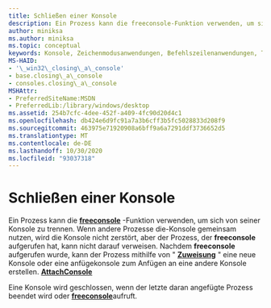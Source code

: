 ```yaml
---
title: Schließen einer Konsole
description: Ein Prozess kann die freeconsole-Funktion verwenden, um sich von seiner Konsole zu trennen.
author: miniksa
ms.author: miniksa
ms.topic: conceptual
keywords: Konsole, Zeichenmodusanwendungen, Befehlszeilenanwendungen, Terminalanwendungen, Konsolen-API
MS-HAID:
- '\_win32\_closing\_a\_console'
- base.closing\_a\_console
- consoles.closing\_a\_console
MSHAttr:
- PreferredSiteName:MSDN
- PreferredLib:/library/windows/desktop
ms.assetid: 254b7cfc-4dee-452f-a409-4fc90d20d4c1
ms.openlocfilehash: db424e6d9fc91a7a3b6cff3b5fc5028833d208f9
ms.sourcegitcommit: 463975e71920908a6bff9a6a7291ddf3736652d5
ms.translationtype: MT
ms.contentlocale: de-DE
ms.lasthandoff: 10/30/2020
ms.locfileid: "93037318"
---
```

# <a name="closing-a-console"></a>Schließen einer Konsole

Ein Prozess kann die [**freeconsole**](freeconsole.md) -Funktion verwenden, um sich von seiner Konsole zu trennen. Wenn andere Prozesse die-Konsole gemeinsam nutzen, wird die Konsole nicht zerstört, aber der Prozess, der **freeconsole** aufgerufen hat, kann nicht darauf verweisen. Nachdem **freeconsole** aufgerufen wurde, kann der Prozess mithilfe von " [**Zuweisung**](allocconsole.md) " eine neue Konsole oder eine anfügekonsole zum Anfügen an eine andere Konsole erstellen. [**AttachConsole**](attachconsole.md)

Eine Konsole wird geschlossen, wenn der letzte daran angefügte Prozess beendet wird oder [**freeconsole**](freeconsole.md)aufruft.

